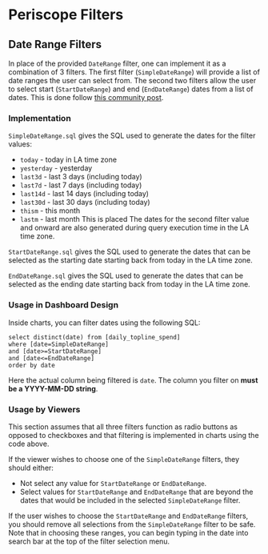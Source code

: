 # Periscope Filters

## Date Range Filters 

In place of the provided `DateRange` filter, one can implement it as a combination of 3 filters. The first filter (`SimpleDateRange`) will provide a list of date ranges the user can select from. The second two filters allow the user to select start (`StartDateRange`) and end (`EndDateRange`) dates from a list of dates. This is done follow [this community post](https://support.sisense.com/hc/en-us/community/posts/360037989093-Custom-Date-Range-Filter).

### Implementation

`SimpleDateRange.sql` gives the SQL used to generate the dates for the filter values:
* `today` - today in LA time zone
* `yesterday` - yesterday
* `last3d` - last 3 days (including today)
* `last7d` - last 7 days (including today)
* `last14d` - last 14 days (including today)
* `last30d` - last 30 days (including today)
* `thism` - this month
* `lastm` - last month
This is placed The dates for the second filter value and onward are also generated during query execution time in the LA time zone.

`StartDateRange.sql` gives the SQL used to generate the dates that can be selected as the starting date starting back from today in the LA time zone.

`EndDateRange.sql` gives the SQL used to generate the dates that can be selected as the ending date starting back from today in the LA time zone.

### Usage in Dashboard Design

Inside charts, you can filter dates using the following SQL:
```
select distinct(date) from [daily_topline_spend]
where [date=SimpleDateRange]
and [date>=StartDateRange]
and [date<=EndDateRange]
order by date
```
Here the actual column being filtered is `date`. The column you filter on **must be a YYYY-MM-DD string**.

### Usage by Viewers

This section assumes that all three filters function as radio buttons as opposed to checkboxes and that filtering is implemented in charts using the code above.

If the viewer wishes to choose one of the `SimpleDateRange` filters, they should either:
* Not select any value for `StartDateRange` or `EndDateRange`.
* Select values for `StartDateRange` and `EndDateRange` that are beyond the dates that would be included in the selected `SimpleDateRange` filter.

If the user wishes to choose the `StartDateRange` and `EndDateRange` filters, you should remove all selections from the `SimpleDateRange` filter to be safe. Note that in choosing these ranges, you can begin typing in the date into search bar at the top of the filter selection menu.



